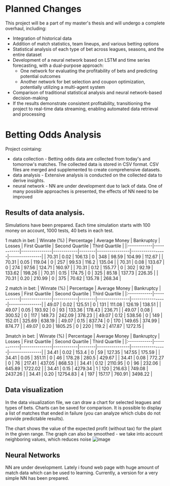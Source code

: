 # Planned Changes  
This project will be a part of my master's thesis and will undergo a complete overhaul, including:  

- Integration of historical data  
- Addition of match statistics, team lineups, and various betting options  
- Statistical analysis of each type of bet across leagues, seasons, and the entire dataset  
- Development of a neural network based on LSTM and time series forecasting, with a dual-purpose approach:  
  - One network for evaluating the profitability of bets and predicting potential outcomes  
  - Another network for bet selection and coupon optimization, potentially utilizing a multi-agent system  
- Comparison of traditional statistical analysis and neural network-based decision-making  
- If the results demonstrate consistent profitability, transitioning the project to real-time data streaming, enabling automated data retrieval and processing  


# Betting Odds Analysis
Project cointaing:
- data collection - Betting odds data are collected from today's and tomorrow's matches. The collected data is stored in CSV format. CSV files are merged and supplemented to create comprehensive datasets.
- data analysis - Extensive analysis is conducted on the collected data to derive insights.
- neural network - NN are under development due to lack of data. One of many possible approaches is presented, the effects of NN need to be improved

## Results of data analysis.
Simulations have been prepared. Each time simulation starts with 100 money on account, 1000 tests, 40 bets in each test.


1 match in bet:
| Winrate (%) | Percentage | Average Money | Bankruptcy | Losses | First Quartile | Second Quartile | Third Quartile |
|:------------|------------|---------------|------------|--------|----------------|-----------------|----------------|
| 70.31       | 0.02       | 106.13        | 0          | 348    | 98.59          | 104.99          | 112.67         |
| 70.31       | 0.05       | 119.04        | 0          | 257    | 99.53          | 116.2           | 135.04         |
| 70.31       | 0.08       | 133.67        | 0          | 274    | 97.56          | 124.71          | 160.97         |
| 70.31       | 0.12       | 155.77        | 0          | 302    | 92.19          | 133.62          | 198.26         |
| 70.31       | 0.15       | 174.75        | 0          | 325    | 85.18          | 137.73          | 226.35         |
| 70.31       | 0.20       | 210.99        | 0          | 375    | 70.62          | 135.78          | 268.34         |

2 match in bet:
| Winrate (%) | Percentage | Average Money | Bankruptcy | Losses | First Quartile | Second Quartile | Third Quartile |
|:------------|------------|---------------|------------|--------|----------------|-----------------|----------------|
| 49.07       | 0.02       | 125.51        | 0          | 131    | 111.08         | 126.19          | 138.51         |
| 49.07       | 0.05       | 193.92        | 0          | 93     | 133.36         | 178.43          | 236.71         |
| 49.07       | 0.08       | 300.52        | 0          | 117    | 149.73         | 242.09          | 378.23         |
| 49.07       | 0.12       | 538.56        | 0          | 149    | 152.01         | 325.69          | 638.19         |
| 49.07       | 0.15       | 837.74        | 0          | 170    | 149.65         | 374.99          | 874.77         |
| 49.07       | 0.20       | 1805.25       | 0          | 220    | 119.2          | 417.87          | 1272.15        |

3match in bet:
| Winrate (%) | Percentage | Average Money | Bankruptcy | Losses | First Quartile | Second Quartile | Third Quartile |
|:------------|------------|---------------|------------|--------|----------------|-----------------|----------------|
| 34.41       | 0.02       | 153.4         | 0          | 59     | 127.35         | 147.55          | 175.59         |
| 34.41       | 0.05       | 351.11        | 0          | 46     | 178.28         | 280.5           | 429.67         |
| 34.41       | 0.08       | 772.27        | 0          | 76     | 217.41         | 437.05          | 868.53         |
| 34.41       | 0.12       | 2110.95       | 0          | 96     | 232.06         | 645.89          | 1722.02        |
| 34.41       | 0.15       | 4279.34       | 1          | 120    | 216.63         | 749.08          | 2437.26        |
| 34.41       | 0.20       | 12754.83      | 4          | 197    | 157.17         | 760.91          | 3498.22        |

## Data visualization
In the data visualization file, we can draw a chart for selected leagues and types of bets. Charts can be saved for comparison. It is possible to display a list of matches that ended in failure (you can analyze which clubs do not provide predictable results).

The chart shows the value of the expected profit (without tax) for the plant in the given range. The graph can also be smoothed - we take into account neighboring values, which reduces noise
![image](https://github.com/kiper22/portfolio/assets/125763668/f8f39a07-45ad-488e-ad6c-30578ee0b2e4)

## Neural Networks
NN are under development. Lately i found web page with huge amount of match data which can be used to learning. Currently, a version for a very simple NN has been prepared.
